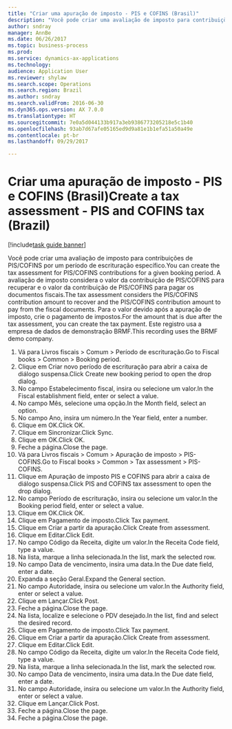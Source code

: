 ```yaml
--- 
title: "Criar uma apuração de imposto - PIS e COFINS (Brasil)"
description: "Você pode criar uma avaliação de imposto para contribuições de PIS/COFINS por um período de escrituração específico."
author: sndray
manager: AnnBe
ms.date: 06/26/2017
ms.topic: business-process
ms.prod: 
ms.service: dynamics-ax-applications
ms.technology: 
audience: Application User
ms.reviewer: shylaw
ms.search.scope: Operations
ms.search.region: Brazil
ms.author: sndray
ms.search.validFrom: 2016-06-30
ms.dyn365.ops.version: AX 7.0.0
ms.translationtype: HT
ms.sourcegitcommit: 7e0a5d044133b917a3eb9386773205218e5c1b40
ms.openlocfilehash: 93ab7d67afe05165ed9d9a81e1b1efa51a50a49e
ms.contentlocale: pt-br
ms.lasthandoff: 09/29/2017

---
```

# <a name="create-a-tax-assessment---pis-and-cofins-tax-brazil"></a><span data-ttu-id="059b9-103">Criar uma apuração de imposto - PIS e COFINS (Brasil)</span><span class="sxs-lookup"><span data-stu-id="059b9-103">Create a tax assessment - PIS and COFINS tax (Brazil)</span></span>

[!include[task guide banner](../../includes/task-guide-banner.md)]

<span data-ttu-id="059b9-104">Você pode criar uma avaliação de imposto para contribuições de PIS/COFINS por um período de escrituração específico.</span><span class="sxs-lookup"><span data-stu-id="059b9-104">You can create the tax assessment for PIS/COFINS contributions for a given booking period.</span></span> <span data-ttu-id="059b9-105">A avaliação de imposto considera o valor da contribuição de PIS/COFINS para recuperar e o valor da contribuição de PIS/COFINS para pagar os documentos fiscais.</span><span class="sxs-lookup"><span data-stu-id="059b9-105">The tax assessment considers the PIS/COFINS contribution amount to recover and the PIS/COFINS contribution amount to pay from the fiscal documents.</span></span> <span data-ttu-id="059b9-106">Para o valor devido após a apuração de imposto, crie o pagamento de impostos.</span><span class="sxs-lookup"><span data-stu-id="059b9-106">For the  amount that is due after the tax assessment, you can create the tax payment.</span></span> <span data-ttu-id="059b9-107">Este registro usa a empresa de dados de demonstração BRMF.</span><span class="sxs-lookup"><span data-stu-id="059b9-107">This recording uses the BRMF demo company.</span></span>

1. <span data-ttu-id="059b9-108">Vá para Livros fiscais > Comum > Período de escrituração.</span><span class="sxs-lookup"><span data-stu-id="059b9-108">Go to Fiscal books > Common > Booking period.</span></span>
2. <span data-ttu-id="059b9-109">Clique em Criar novo período de escrituração para abrir a caixa de diálogo suspensa.</span><span class="sxs-lookup"><span data-stu-id="059b9-109">Click Create new booking period to open the drop dialog.</span></span>
3. <span data-ttu-id="059b9-110">No campo Estabelecimento fiscal, insira ou selecione um valor.</span><span class="sxs-lookup"><span data-stu-id="059b9-110">In the Fiscal establishment field, enter or select a value.</span></span>
4. <span data-ttu-id="059b9-111">No campo Mês, selecione uma opção.</span><span class="sxs-lookup"><span data-stu-id="059b9-111">In the Month field, select an option.</span></span>
5. <span data-ttu-id="059b9-112">No campo Ano, insira um número.</span><span class="sxs-lookup"><span data-stu-id="059b9-112">In the Year field, enter a number.</span></span>
6. <span data-ttu-id="059b9-113">Clique em OK.</span><span class="sxs-lookup"><span data-stu-id="059b9-113">Click OK.</span></span>
7. <span data-ttu-id="059b9-114">Clique em Sincronizar.</span><span class="sxs-lookup"><span data-stu-id="059b9-114">Click Sync.</span></span>
8. <span data-ttu-id="059b9-115">Clique em OK.</span><span class="sxs-lookup"><span data-stu-id="059b9-115">Click OK.</span></span>
9. <span data-ttu-id="059b9-116">Feche a página.</span><span class="sxs-lookup"><span data-stu-id="059b9-116">Close the page.</span></span>
10. <span data-ttu-id="059b9-117">Vá para Livros fiscais > Comum > Apuração de imposto > PIS-COFINS.</span><span class="sxs-lookup"><span data-stu-id="059b9-117">Go to Fiscal books > Common > Tax assessment > PIS-COFINS.</span></span>
11. <span data-ttu-id="059b9-118">Clique em Apuração de imposto PIS e COFINS para abrir a caixa de diálogo suspensa.</span><span class="sxs-lookup"><span data-stu-id="059b9-118">Click PIS and COFINS tax assessment to open the drop dialog.</span></span>
12. <span data-ttu-id="059b9-119">No campo Período de escrituração, insira ou selecione um valor.</span><span class="sxs-lookup"><span data-stu-id="059b9-119">In the Booking period field, enter or select a value.</span></span>
13. <span data-ttu-id="059b9-120">Clique em OK.</span><span class="sxs-lookup"><span data-stu-id="059b9-120">Click OK.</span></span>
14. <span data-ttu-id="059b9-121">Clique em Pagamento de imposto.</span><span class="sxs-lookup"><span data-stu-id="059b9-121">Click Tax payment.</span></span>
15. <span data-ttu-id="059b9-122">Clique em Criar a partir da apuração.</span><span class="sxs-lookup"><span data-stu-id="059b9-122">Click Create from assessment.</span></span>
16. <span data-ttu-id="059b9-123">Clique em Editar.</span><span class="sxs-lookup"><span data-stu-id="059b9-123">Click Edit.</span></span>
17. <span data-ttu-id="059b9-124">No campo Código da Receita, digite um valor.</span><span class="sxs-lookup"><span data-stu-id="059b9-124">In the Receita Code field, type a value.</span></span>
18. <span data-ttu-id="059b9-125">Na lista, marque a linha selecionada.</span><span class="sxs-lookup"><span data-stu-id="059b9-125">In the list, mark the selected row.</span></span>
19. <span data-ttu-id="059b9-126">No campo Data de vencimento, insira uma data.</span><span class="sxs-lookup"><span data-stu-id="059b9-126">In the Due date field, enter a date.</span></span>
20. <span data-ttu-id="059b9-127">Expanda a seção Geral.</span><span class="sxs-lookup"><span data-stu-id="059b9-127">Expand the General section.</span></span>
21. <span data-ttu-id="059b9-128">No campo Autoridade, insira ou selecione um valor.</span><span class="sxs-lookup"><span data-stu-id="059b9-128">In the Authority field, enter or select a value.</span></span>
22. <span data-ttu-id="059b9-129">Clique em Lançar.</span><span class="sxs-lookup"><span data-stu-id="059b9-129">Click Post.</span></span>
23. <span data-ttu-id="059b9-130">Feche a página.</span><span class="sxs-lookup"><span data-stu-id="059b9-130">Close the page.</span></span>
24. <span data-ttu-id="059b9-131">Na lista, localize e selecione o PDV desejado.</span><span class="sxs-lookup"><span data-stu-id="059b9-131">In the list, find and select the desired record.</span></span>
25. <span data-ttu-id="059b9-132">Clique em Pagamento de imposto.</span><span class="sxs-lookup"><span data-stu-id="059b9-132">Click Tax payment.</span></span>
26. <span data-ttu-id="059b9-133">Clique em Criar a partir da apuração.</span><span class="sxs-lookup"><span data-stu-id="059b9-133">Click Create from assessment.</span></span>
27. <span data-ttu-id="059b9-134">Clique em Editar.</span><span class="sxs-lookup"><span data-stu-id="059b9-134">Click Edit.</span></span>
28. <span data-ttu-id="059b9-135">No campo Código da Receita, digite um valor.</span><span class="sxs-lookup"><span data-stu-id="059b9-135">In the Receita Code field, type a value.</span></span>
29. <span data-ttu-id="059b9-136">Na lista, marque a linha selecionada.</span><span class="sxs-lookup"><span data-stu-id="059b9-136">In the list, mark the selected row.</span></span>
30. <span data-ttu-id="059b9-137">No campo Data de vencimento, insira uma data.</span><span class="sxs-lookup"><span data-stu-id="059b9-137">In the Due date field, enter a date.</span></span>
31. <span data-ttu-id="059b9-138">No campo Autoridade, insira ou selecione um valor.</span><span class="sxs-lookup"><span data-stu-id="059b9-138">In the Authority field, enter or select a value.</span></span>
32. <span data-ttu-id="059b9-139">Clique em Lançar.</span><span class="sxs-lookup"><span data-stu-id="059b9-139">Click Post.</span></span>
33. <span data-ttu-id="059b9-140">Feche a página.</span><span class="sxs-lookup"><span data-stu-id="059b9-140">Close the page.</span></span>
34. <span data-ttu-id="059b9-141">Feche a página.</span><span class="sxs-lookup"><span data-stu-id="059b9-141">Close the page.</span></span>


